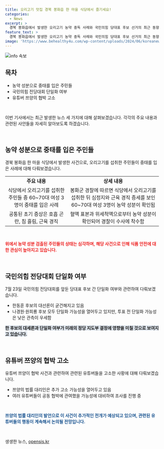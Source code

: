 ```yaml
---
title: 오리고기 맛집 경북 봉화읍 한 마을 식당에서 즐기세요!
categories:
  - News
excerpt: >
  경북 봉화읍에서 발생한 오리고기 농약 중독 사례와 국민의힘 당대표 후보 선거의 최근 동향, 그리고 유튜버 쯔양의 협박 고소 사건에 대한 내용을 다룬 기사입니다. 60∼70대 여성 3명이 오리고기를 먹고 중독 증세를 보인 사례와 한동훈 후보의 대세론, 그리고 쯔양의 협박 고소 사건에 대한 법률 대리인의 발언을 다루고 있습니다. 한동훈 후보의 단일화 가능성과 쯔양의 추가 고소 가능성에 대한 관측도 포함되어 있습니다.
feature_text: >
  경북 봉화읍에서 발생한 오리고기 농약 중독 사례와 국민의힘 당대표 후보 선거의 최근 동향, 그리고 유튜버 쯔양의 협박 고소 사건에 대한 내용을 다룬 기사입니다. 60∼70대 여성 3명이 오리고기를 먹고 중독 증세를 보인 사례와 한동훈 후보의 대세론, 그리고 쯔양의 협박 고소 사건에 대한 법률 대리인의 발언을 다루고 있습니다. 한동훈 후보의 단일화 가능성과 쯔양의 추가 고소 가능성에 대한 관측도 포함되어 있습니다.
image: 'https://www.behealthy4u.com/wp-content/uploads/2024/06/koreanews.jpg'
---
```


<p><img src="https://www.behealthy4u.com/wp-content/uploads/2024/06/koreanews.jpg" alt="info 속보" /></p>

<h2 data-ke-size="size26">목차</h2>

<ul>
    <li>농약 성분으로 중태를 입은 주민들</li>
    <li>국민의힘 전당대회 단일화 여부</li>
    <li>유튜버 쯔양의 협박 고소</li>
</ul>

<p data-ke-size="size16">&nbsp;</p>

<p data-ke-size="size16">이번 기사에서는 최근 발생한 뉴스 세 가지에 대해 살펴보겠습니다. 각각의 주요 내용과 관련된 사안들을 자세히 알아보도록 하겠습니다.</p>

<p data-ke-size="size16">&nbsp;</p>

<h2 data-ke-size="size24">농약 성분으로 중태를 입은 주민들</h2>

<p data-ke-size="size16">경북 봉화읍 한 마을 식당에서 발생한 사건으로, 오리고기를 섭취한 주민들이 중태를 입은 사례에 대해 다뤄보겠습니다.</p>

<table>
    <tr>
        <td style="text-align: center; height: 17px;"><b>주요 내용</b></td>
        <td style="text-align: center; height: 17px;"><b>상세 내용</b></td>
    </tr>
    <tr>
        <td style="text-align: center; height: 17px;">식당에서 오리고기를 섭취한 주민들 중 60~70대 여성 3명이 중태를 입은 사례</td>
        <td style="text-align: center; height: 17px;">봉화군 경찰에 따르면 식당에서 오리고기를 섭취한 뒤 심정지와 근육 경직 증세를 보인 60~70대 여성 3명이 농약 성분이 확인됨</td>
    </tr>
    <tr>
        <td style="text-align: center; height: 17px;">공통된 초기 증상은 호흡 곤란, 침 흘림, 근육 경직</td>
        <td style="text-align: center; height: 17px;">혈액 표본과 위세척액으로부터 농약 성분이 확인되어 경찰이 수사에 착수함</td>
    </tr>
</table>

<p data-ke-size="size16">&nbsp;</p>

<p data-ke-size="size16"><b><span style="color: #ee2323;">위에서 농약 성분 검출된 주민들의 상태는 심각하며, 해당 사건으로 인해 식품 안전에 대한 관심이 높아지고 있습니다.</span></b></p>

<p data-ke-size="size16">&nbsp;</p>

<h2 data-ke-size="size24">국민의힘 전당대회 단일화 여부</h2>

<p data-ke-size="size16">7월 23일 국민의힘 전당대회를 앞둔 당대표 후보 간 단일화 여부와 관련하여 다뤄보겠습니다.</p>

<ul>
    <li>한동훈 후보의 대선론이 굳건해지고 있음</li>
    <li>나경원·원희룡 후보 모두 단일화 가능성을 열어두고 있지만, 투표 전 단일화 가능성은 낮은 관측이 우세함</li>
</ul>

<p data-ke-size="size16"><b><span style="background-color: #21538527;">한 후보의 대세론과 단일화 여부가 미래의 정당 지도부 결정에 영향을 미칠 것으로 보여지고 있습니다.</span></b></p>

<p data-ke-size="size16">&nbsp;</p>

<h2 data-ke-size="size24">유튜버 쯔양의 협박 고소</h2>

<p data-ke-size="size16">유튜버 쯔양이 협박 사건과 관련하여 관련된 유튜버들을 고소한 사황에 대해 다뤄보겠습니다.</p>

<ul>
    <li>쯔양의 법률 대리인은 추가 고소 가능성을 열어두고 있음</li>
    <li>여러 유튜버들이 공동 협박에 관여했을 가능성에 대비하여 조사를 진행 중</li>
</ul>

<p data-ke-size="size16">&nbsp;</p>

<p data-ke-size="size16"><b><span style="color: #1a5490;">쯔양의 법률 대리인의 발언으로 이 사건이 추가적인 전개가 예상되고 있으며, 관련된 유튜버들의 행동이 계속해서 논의될 전망입니다.</span></b></p>

<p data-ke-size="size16">&nbsp;</p>
생생한 뉴스, <a href="https://opensis.kr" rel="dofollow">opensis.kr</a>


